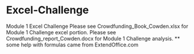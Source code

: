 # Excel-Challenge
Module 1 Excel Challenge
Please see  Crowdfunding_Book_Cowden.xlsx for Module 1 Challenge excel portion. 
Please see  Crowdfunding_report_Cowden.docx for Module 1 Challenge analysis.
** some help with formulas came from ExtendOffice.com 
